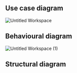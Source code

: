 ## Use case diagram
![Untitled Workspace](https://user-images.githubusercontent.com/46949062/152873278-7b4822a9-f613-4d0b-822b-ac570676f40f.png)


## Behavioural diagram
![Untitled Workspace (1)](https://user-images.githubusercontent.com/46949062/153153922-462f41c5-ef9a-49b8-ad8c-3f9e34a70de6.png)


## Structural diagram
